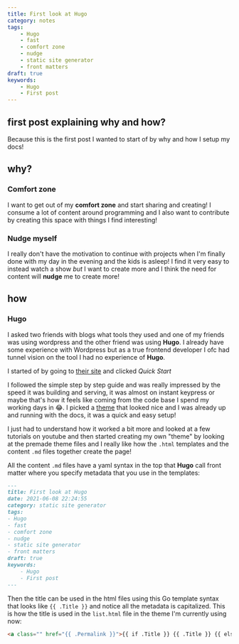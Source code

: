 ```yaml
---
title: First look at Hugo
category: notes
tags:
    - Hugo
    - fast
    - comfort zone
    - nudge
    - static site generator
    - front matters
draft: true
keywords:
    - Hugo
    - First post
---
```


## first post explaining why and how?
Because this is the first post I wanted to start of by why and how I setup my docs!

## why?

### Comfort zone
I want to get out of my **comfort zone** and start sharing and creating! I consume a lot of content around programming and I also want to contribute by creating this space with things I find interesting!

### Nudge myself
I really don't have the motivation to continue with projects when I'm finally done with my day in the evening and the kids is asleep! I find it very easy to instead watch a show *but* I want to create more and I think the need for content will **nudge** me to create more!

## how
### Hugo
I asked two friends with blogs what tools they used and one of my friends was using wordpress and the other friend was using **Hugo**. I already have some experience with Wordpress but as a true frontend developer I ofc had tunnel vision on the tool I had no experience of **Hugo**.

I started of by going to [their site](https://gohugo.io/) and clicked *Quick Start*

I followed the simple step by step guide and was really impressed by the speed it was building and serving, it was almost on instant keypress or maybe that's how it feels like coming from the code base I spend my working days in 😂. I picked a [theme](https://themes.gohugo.io/hugo-theme-cactus/) that looked nice and I was already up and running with the docs, it was a quick and easy setup!

I just had to understand how it worked a bit more and looked at a few tutorials on youtube and then started creating my own "theme" by looking at the premade theme files and I really like how the `.html` templates and the content `.md` files together create the page!

All the content `.md` files have a yaml syntax in the top that **Hugo** call front matter where you specify metadata that you use in the templates:

```md
---
title: First look at Hugo
date: 2021-06-08 22:24:55
category: static site generator
tags: 
- Hugo
- fast
- comfort zone
- nudge
- static site generator
- front matters
draft: true
keywords:
    - Hugo
    - First post
---
```

Then the title can be used in the html files using this Go template syntax that looks like `{{ .Title }}` and notice all the metadata is capitalized. This is how the title is used in the `list.html` file in the theme I'm currently using now:

```html
<a class="" href="{{ .Permalink }}">{{ if .Title }} {{ .Title }} {{ else }} Untitled {{ end }}</a>
```


